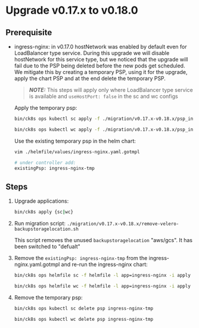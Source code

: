 # Upgrade v0.17.x to v0.18.0

## Prerequisite
- ingress-nginx: in v0.17.0 hostNetwork was enabled by default even for LoadBalancer type service. During this upgrade we will disable hostNetwork for this service type, but we noticed that the upgrade will fail due to the PSP being deleted before the new pods get scheduled. We mitigate this by creating a temporary PSP, using it for the upgrade, apply the chart PSP and at the end delete the temporary PSP.
  > **_NOTE:_** This steps will apply only where LoadBalancer type service is available and `useHostPort: false` in the sc and wc configs

  Apply the temporary psp:
    ```bash
    bin/ck8s ops kubectl sc apply -f ./migration/v0.17.x-v0.18.x/psp_ingress_nginx_tmp.yaml

    bin/ck8s ops kubectl wc apply -f ./migration/v0.17.x-v0.18.x/psp_ingress_nginx_tmp.yaml
    ```
  Use the existing temporary psp in the helm chart:
    ```bash
    vim ./helmfile/values/ingress-nginx.yaml.gotmpl

    # under controller add:
    existingPsp: ingress-nginx-tmp
    ```

## Steps
1. Upgrade applications:

    ```bash
    bin/ck8s apply {sc|wc}
    ```

1. Run migration script: `./migration/v0.17.x-v0.18.x/remove-velero-backupstoragelocation.sh`

    This script removes the unused `backupstoragelocation` "aws/gcs". It has been switched to "defualt"

1. Remove the `existingPsp: ingress-nginx-tmp` from the ingress-nginx.yaml.gotmpl and re-run the ingress-nginx chart:

   ```bash
   bin/ck8s ops helmfile sc -f helmfile -l app=ingress-nginx -i apply

   bin/ck8s ops helmfile wc -f helmfile -l app=ingress-nginx -i apply
   ```

1. Remove the temporary psp:

   ```bash
   bin/ck8s ops kubectl sc delete psp ingress-nginx-tmp

   bin/ck8s ops kubectl wc delete psp ingress-nginx-tmp
   ```
